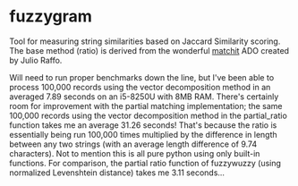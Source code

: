 # fuzzygram
Tool for measuring string similarities based on Jaccard Similarity scoring.  The base method (ratio) is derived from the wonderful [matchit](https://github.com/julioraffo/matchit) ADO created by Julio Raffo.

Will need to run proper benchmarks down the line, but I've been able to process 100,000 records using the vector decomposition method in an averaged 7.89 seconds on an i5-8250U with 8MB RAM.  There's certainly room for improvement with the partial matching implementation; the same 100,000 records using the vector decomposition method in the partial_ratio function takes me an average 31.26 seconds!  That's because the ratio is essentially being run 100,000 times multiplied by the difference in length between any two strings (with an average length difference of 9.74 characters).  Not to mention this is all pure python using only built-in functions.  For comparison, the partial ratio function of fuzzywuzzy (using normalized Levenshtein distance) takes me 3.11 seconds...
